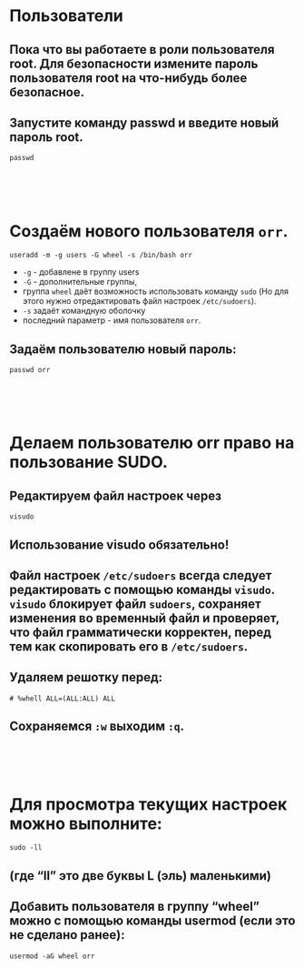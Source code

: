 # Пользователи
## Пока что вы работаете в роли пользователя root. Для безопасности измените пароль пользователя root на что-нибудь более безопасное.
## Запустите команду passwd и введите новый пароль root.
```
passwd
```

</br></br></br>

# Создаём нового пользователя `orr`.
```
useradd -m -g users -G wheel -s /bin/bash orr
```
 - `-g` - добавлене в группу users
 - `-G` - дополнительные группы,
 - группа `wheel` даёт возможность использовать команду `sudo` (Но для этого нужно отредактировать файл настроек `/etc/sudoers`).
 - `-s` задаёт командную оболочку
 - последний параметр - имя пользователя `orr`.

## Задаём пользователю новый пароль:
```
passwd orr
```

</br></br></br>

# Делаем пользователю orr право на пользование SUDO.
## Редактируем файл настроек через 
```
visudo
```
## Использование visudo обязательно!
## Файл настроек `/etc/sudoers` **всегда** следует редактировать с помощью команды `visudo`. `visudo` блокирует файл `sudoers`, сохраняет изменения во временный файл и проверяет, что файл грамматически корректен, перед тем как скопировать его в `/etc/sudoers`.
## Удаляем решотку перед: 
```
# %whell ALL=(ALL:ALL) ALL
```
## Сохраняемся `:w` выходим `:q`.

</br></br></br>

# Для просмотра текущих настроек можно выполните:
```
sudo -ll
```
## (где “ll” это две буквы L (эль) маленькими)
## Добавить пользователя в группу “wheel” можно с помощью команды usermod (если это не сделано ранее):
```
usermod -aG wheel orr
```
